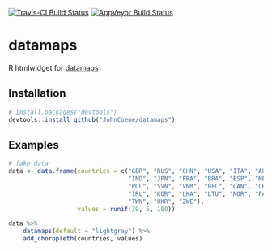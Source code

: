 [![Travis-CI Build Status](https://travis-ci.org/JohnCoene/datamaps.svg?branch=master)](https://travis-ci.org/JohnCoene/datamaps)
[![AppVeyor Build Status](https://ci.appveyor.com/api/projects/status/github/JohnCoene/datamaps?branch=master&svg=true)](https://ci.appveyor.com/project/JohnCoene/datamaps)

# datamaps

R htmlwidget for [datamaps](http://datamaps.github.io/)

## Installation

```R
# install.packages("devtools")
devtools::install_github("JohnCoene/datamaps")
```

## Examples

```R
# fake data
data <- data.frame(countries = c("GBR", "RUS", "CHN", "USA", "ITA", "AUT", "IRQ", "DEU", "SAU", 
                                 "IND", "JPN", "FRA", "BRA", "ESP", "MEX", "KEN", "SRB", "OMN", 
                                 "POL", "SVN", "VNM", "BEL", "CAN", "CHE", "COL", "HKG", "HUN", 
                                 "IRL", "KOR", "LKA", "LTU", "NOR", "PAK", "QAT", "SGP", "TUR", 
                                 "TWN", "UKR", "ZWE"),
                   values = runif(39, 5, 100))

data %>% 
    datamaps(default = "lightgray") %>% 
    add_choropleth(countries, values)
```
